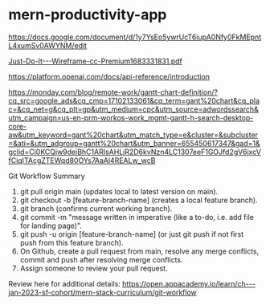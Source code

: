 # mern-productivity-app

https://docs.google.com/document/d/1y7YsEo5ywrUcT6iupA0Nfy0FkMEpntL4xumSv0AWYNM/edit

[Just-Do-It---Wireframe-cc-Premium1683331831.pdf](https://github.com/rodmen07/mern-productivity-app/files/11415581/Just-Do-It---Wireframe-cc-Premium1683331831.pdf)

https://platform.openai.com/docs/api-reference/introduction

https://monday.com/blog/remote-work/gantt-chart-definition/?cq_src=google_ads&cq_cmp=17102133061&cq_term=gant%20chart&cq_plac=&cq_net=g&cq_plt=gp&utm_medium=cpc&utm_source=adwordssearch&utm_campaign=us-en-prm-workos-work_mgmt-gantt-h-search-desktop-core-aw&utm_keyword=gant%20chart&utm_match_type=e&cluster=&subcluster=&ati=&utm_adgroup=gantt%20chart&utm_banner=655450617347&gad=1&gclid=Cj0KCQjw9deiBhC1ARIsAHLjR2D6kvNzn4LC1307eeF1GOJfd2gV6jxcVfCiqITAcgZTEWqd80OYs7AaAl4REALw_wcB

Git Workflow Summary 

1. git pull origin main (updates local to latest version on main).
2. git checkout -b [feature-branch-name] (creates a local feature branch).
3. git branch (confirms current working branch).
4. git commit -m "message written in imperative (like a to-do, i.e. add file for landing page)".
5. git push -u origin [feature-branch-name] (or just git push if not first push from this feature branch).
6. On Github, create a pull request from main, resolve any merge conflicts, commit and push after resolving merge conflicts.
7. Assign someone to review your pull request.

Review here for additional details: https://open.appacademy.io/learn/ch---jan-2023-sf-cohort/mern-stack-curriculum/git-workflow
